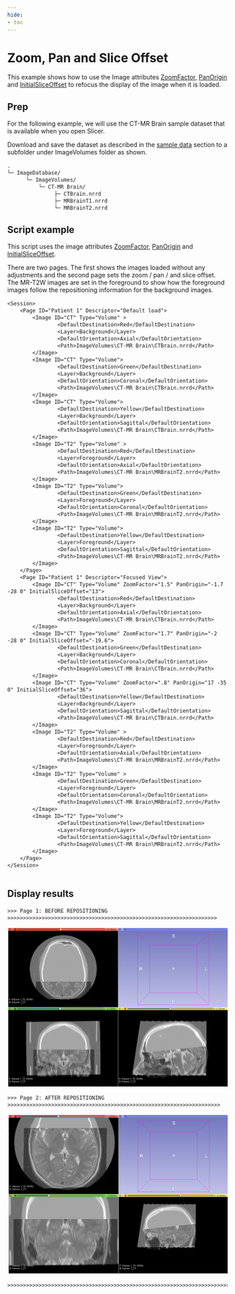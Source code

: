 ```yaml
---
hide:
- toc
---
```

<!-- let javascript handle toc on left sidebar -->
# Zoom, Pan and Slice Offset

This example shows how to use the Image attributes
 [ZoomFactor](../elements_attributes/image/zoom_factor.md), [PanOrigin](../elements_attributes/image/pan_origin.md) and [InitialSliceOffset](../elements_attributes/image/initial_slice_offset.md) to refocus the display
of the image when it is loaded.

## Prep

For the following example, we will use the CT-MR Brain sample dataset that is available when you open Slicer.	

Download and save the dataset as described in the [sample data](sample_data.md#slicer-sample-datasets) section
to a subfolder under ImageVolumes folder as shown.

```
.
└─ ImageDatabase/
      └─ ImageVolumes/
          └─ CT-MR Brain/
               ├─ CTBrain.nrrd
               ├─ MRBrainT1.nrrd
               └─ MRBrainT2.nrrd
```

## Script example

This script uses the image attributes [ZoomFactor](../elements_attributes/image/zoom_factor.md), [PanOrigin](../elements_attributes/image/pan_origin.md) and [InitialSliceOffset](../elements_attributes/image/initial_slice_offset.md). 

There are two pages. The first shows the images loaded without any adjustments and the second page sets the zoom / pan / and slice offset.
The MR-T2W images are set in the foreground to show how the foreground images follow the repositioning information for the background images.

```
<Session>
    <Page ID="Patient 1" Descriptor="Default load">
        <Image ID="CT" Type="Volume" >
                <DefaultDestination>Red</DefaultDestination>
                <Layer>Background</Layer>
                <DefaultOrientation>Axial</DefaultOrientation>
                <Path>ImageVolumes\CT-MR Brain\CTBrain.nrrd</Path>
        </Image>
        <Image ID="CT" Type="Volume">
                <DefaultDestination>Green</DefaultDestination>
                <Layer>Background</Layer>
                <DefaultOrientation>Coronal</DefaultOrientation>
                <Path>ImageVolumes\CT-MR Brain\CTBrain.nrrd</Path>
        </Image>
        <Image ID="CT" Type="Volume">
                <DefaultDestination>Yellow</DefaultDestination>
                <Layer>Background</Layer>
                <DefaultOrientation>Sagittal</DefaultOrientation>
                <Path>ImageVolumes\CT-MR Brain\CTBrain.nrrd</Path>
        </Image>
        <Image ID="T2" Type="Volume" >
                <DefaultDestination>Red</DefaultDestination>
                <Layer>Foreground</Layer>
                <DefaultOrientation>Axial</DefaultOrientation>
                <Path>ImageVolumes\CT-MR Brain\MRBrainT2.nrrd</Path>
        </Image>
        <Image ID="T2" Type="Volume">
                <DefaultDestination>Green</DefaultDestination>
                <Layer>Foreground</Layer>
                <DefaultOrientation>Coronal</DefaultOrientation>
                <Path>ImageVolumes\CT-MR Brain\MRBrainT2.nrrd</Path>
        </Image>
        <Image ID="T2" Type="Volume">
                <DefaultDestination>Yellow</DefaultDestination>
                <Layer>Foreground</Layer>
                <DefaultOrientation>Sagittal</DefaultOrientation>
                <Path>ImageVolumes\CT-MR Brain\MRBrainT2.nrrd</Path>
        </Image>
    </Page>
    <Page ID="Patient 1" Descriptor="Focused View">
        <Image ID="CT" Type="Volume" ZoomFactor="1.5" PanOrigin="-1.7 -28 0" InitialSliceOffset="13">
                <DefaultDestination>Red</DefaultDestination>
                <Layer>Background</Layer>
                <DefaultOrientation>Axial</DefaultOrientation>
                <Path>ImageVolumes\CT-MR Brain\CTBrain.nrrd</Path>
        </Image>
        <Image ID="CT" Type="Volume" ZoomFactor="1.7" PanOrigin="-2 -28 0" InitialSliceOffset="-19.6">
                <DefaultDestination>Green</DefaultDestination>
                <Layer>Background</Layer>
                <DefaultOrientation>Coronal</DefaultOrientation>
                <Path>ImageVolumes\CT-MR Brain\CTBrain.nrrd</Path>
        </Image>
        <Image ID="CT" Type="Volume" ZoomFactor=".8" PanOrigin="17 -35 0" InitialSliceOffset="36">
                <DefaultDestination>Yellow</DefaultDestination>
                <Layer>Background</Layer>
                <DefaultOrientation>Sagittal</DefaultOrientation>
                <Path>ImageVolumes\CT-MR Brain\CTBrain.nrrd</Path>
        </Image>
        <Image ID="T2" Type="Volume" >
                <DefaultDestination>Red</DefaultDestination>
                <Layer>Foreground</Layer>
                <DefaultOrientation>Axial</DefaultOrientation>
                <Path>ImageVolumes\CT-MR Brain\MRBrainT2.nrrd</Path>
        </Image>
        <Image ID="T2" Type="Volume" >
                <DefaultDestination>Green</DefaultDestination>
                <Layer>Foreground</Layer>
                <DefaultOrientation>Coronal</DefaultOrientation>
                <Path>ImageVolumes\CT-MR Brain\MRBrainT2.nrrd</Path>
        </Image>
        <Image ID="T2" Type="Volume">
                <DefaultDestination>Yellow</DefaultDestination>
                <Layer>Foreground</Layer>
                <DefaultOrientation>Sagittal</DefaultOrientation>
                <Path>ImageVolumes\CT-MR Brain\MRBrainT2.nrrd</Path>
        </Image>
    </Page>
</Session>


```

## Display results

```
>>> Page 1: BEFORE REPOSITIONING >>>>>>>>>>>>>>>>>>>>>>>>>>>>>>>>>>>>>>>>>>>>>>>>>>>>>>>>>>>>>>>>>>>
```

![Before image repositioning](assets/Example_Zoom_Pan-Before.png)

```
>>> Page 2: AFTER REPOSITIONING >>>>>>>>>>>>>>>>>>>>>>>>>>>>>>>>>>>>>>>>>>>>>>>>>>>>>>>>>>>>>>>>>>>>
```

![After image repositioning](assets/Example_Zoom_Pan-After.png)

```
>>>>>>>>>>>>>>>>>>>>>>>>>>>>>>>>>>>>>>>>>>>>>>>>>>>>>>>>>>>>>>>>>>>>>>>
```





